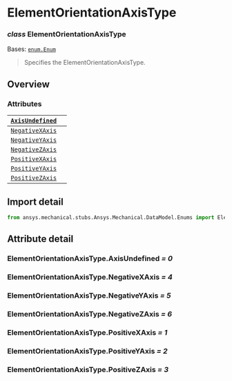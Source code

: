# ElementOrientationAxisType

### *class* ElementOrientationAxisType

Bases: [`enum.Enum`](https://docs.python.org/3/library/enum.html#enum.Enum)

> Specifies the ElementOrientationAxisType.

> <!-- !! processed by numpydoc !! -->

## Overview

### Attributes

| [`AxisUndefined`](#ElementOrientationAxisType.AxisUndefined)   |    |
|----------------------------------------------------------------|----|
| [`NegativeXAxis`](#ElementOrientationAxisType.NegativeXAxis)   |    |
| [`NegativeYAxis`](#ElementOrientationAxisType.NegativeYAxis)   |    |
| [`NegativeZAxis`](#ElementOrientationAxisType.NegativeZAxis)   |    |
| [`PositiveXAxis`](#ElementOrientationAxisType.PositiveXAxis)   |    |
| [`PositiveYAxis`](#ElementOrientationAxisType.PositiveYAxis)   |    |
| [`PositiveZAxis`](#ElementOrientationAxisType.PositiveZAxis)   |    |

## Import detail

```python
from ansys.mechanical.stubs.Ansys.Mechanical.DataModel.Enums import ElementOrientationAxisType
```

## Attribute detail

### ElementOrientationAxisType.AxisUndefined *= 0*

### ElementOrientationAxisType.NegativeXAxis *= 4*

### ElementOrientationAxisType.NegativeYAxis *= 5*

### ElementOrientationAxisType.NegativeZAxis *= 6*

### ElementOrientationAxisType.PositiveXAxis *= 1*

### ElementOrientationAxisType.PositiveYAxis *= 2*

### ElementOrientationAxisType.PositiveZAxis *= 3*
